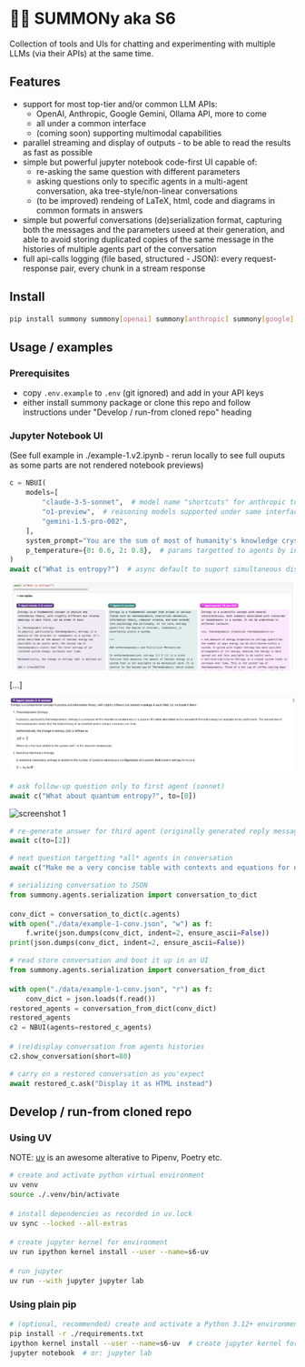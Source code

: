# 🍋😛 SUMMONy aka S6

Collection of tools and UIs for chatting and experimenting with multiple LLMs (via their APIs) at the same time.

## Features

- support for most top-tier and/or common LLM APIs:
  - OpenAI, Anthropic, Google Gemini, Ollama API, more to come
  - all under a common interface
  - (coming soon) supporting multimodal capabilities
- parallel streaming and display of outputs - to be able to read the results as fast as possible
- simple but powerful jupyter notebook code-first UI capable of:
  - re-asking the same question with different parameters
  - asking questions only to specific agents in a multi-agent conversation, aka tree-style/non-linear conversations
  - (to be improved) rendeing of LaTeX, html, code and diagrams in common formats in answers
- simple but powerful conversations (de)serialization format, capturing both the messages and the parameters useed at their generation, and able to avoid storing duplicated copies of the same message in the histories of multiple agents part of the conversation
- full api-calls logging (file based, structured - JSON): every request-response pair, every chunk in a stream response

## Install

```sh
pip install summony summony[openai] summony[anthropic] summony[google] summony[ollama]
```

## Usage / examples

### Prerequisites

- copy `.env.example` to `.env` (git ignored) and add in your API keys
- either install summony package or clone this repo and follow instructions under "Develop / run-from cloned repo" heading

### Jupyter Notebook UI

(See full example in ./example-1.v2.ipynb - rerun locally to see full ouputs as some parts are not rendered notebook previews)

```python
c = NBUI(
    models=[
        "claude-3-5-sonnet",  # model name "shortcuts" for anthropic too (eg. instead of "claude-3-5-sonnet-20240620" etc.)
        "o1-preview",  # reasoning models supported under same interface
        "gemini-1.5-pro-002",
    ],
    system_prompt="You are the sum of most of humanity's knowledge crystallized into a single entity: a helpful and thoughtful AI.",
    p_temperature={0: 0.6, 2: 0.8},  # params targetted to agents by index, eg. 0.6 for sonnet, 0.8 for gemini
)
await c("What is entropy?")  # async default to suport simultaneous display of parallel streaming responses
```

![screenshot 1](./docs/shot1.png)

\[...]

![screenshot 1](./docs/shot2.png)


```python
# ask follow-up question only to first agent (sonnet)
await c("What about quantum entropy?", to=[0])
```

![screenshot 1](./docs/sho3.png)

```python
# re-generate answer for third agent (originally generated reply messagee is kept in conversation history too, but ignored for further request unless explicitly picked by setting its .chosen=True)
await c(to=[2])
```

```python
# next question targetting *all* agents in conversation
await c("Make me a very concise table with contexts and equations for entropy")
```

```python
# serializing conversation to JSON
from summony.agents.serialization import conversation_to_dict

conv_dict = conversation_to_dict(c.agents)
with open("./data/example-1-conv.json", "w") as f:
    f.write(json.dumps(conv_dict, indent=2, ensure_ascii=False))
print(json.dumps(conv_dict, indent=2, ensure_ascii=False))
```

```python
# read store conversation and boot it up in an UI
from summony.agents.serialization import conversation_from_dict

with open("./data/example-1-conv.json", "r") as f:
    conv_dict = json.loads(f.read())
restored_agents = conversation_from_dict(conv_dict)
restored_agents
c2 = NBUI(agents=restored_c_agents)

# (re)display conversation from agents histories
c2.show_conversation(short=80)
```

```python
# carry on a restored conversation as you'expect
await restored_c.ask("Display it as HTML instead")
```


## Develop / run-from cloned repo

### Using UV

NOTE: [uv](https://docs.astral.sh/uv/) is an awesome alterative to Pipenv, Poetry etc.

```sh
# create and activate python virtual environment
uv venv
source ./.venv/bin/activate

# install dependencies as recorded in uv.lock
uv sync --locked --all-extras

# create jupyter kernel for environment
uv run ipython kernel install --user --name=s6-uv

# run jupyter
uv run --with jupyter jupyter lab
```

### Using plain pip

```sh
# (optional, recommended) create and activate a Python 3.12+ environment
pip install -r ./requirements.txt
ipython kernel install --user --name=s6-uv  # create jupyter kernel for environment
jupyter notebook  # or: jupyter lab
```
